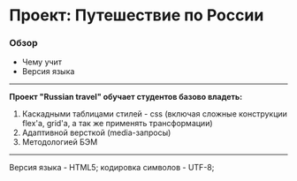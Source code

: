 # Проект: Путешествие по России

### Обзор

- Чему учит
- Версия языка

---

**Проект "Russian travel" обучает студентов базово владеть:**

1. Каскадными таблицами стилей - css (включая сложные конструкции flex'а, grid'а, а так же применять трансформации)
2. Адаптивной версткой (media-запросы)
3. Mетодологией БЭМ

---

Версия языка - HTML5; кодировка символов - UTF-8;
